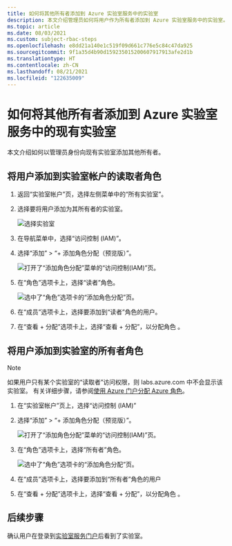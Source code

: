 ```yaml
---
title: 如何将其他所有者添加到 Azure 实验室服务中的实验室
description: 本文介绍管理员如何将用户作为所有者添加到 Azure 实验室服务中的实验室。
ms.topic: article
ms.date: 08/03/2021
ms.custom: subject-rbac-steps
ms.openlocfilehash: e8dd21a140e1c519f09d661c776e5c84c47da925
ms.sourcegitcommit: 9f1a35d4b90d159235015200607917913afe2d1b
ms.translationtype: HT
ms.contentlocale: zh-CN
ms.lasthandoff: 08/21/2021
ms.locfileid: "122635009"
---
```

# <a name="how-to-add-additional-owners-to-an-existing-lab-in-azure-lab-services"></a>如何将其他所有者添加到 Azure 实验室服务中的现有实验室
本文介绍如何以管理员身份向现有实验室添加其他所有者。

## <a name="add-user-to-the-reader-role-for-the-lab-account"></a>将用户添加到实验室帐户的读取者角色
1. 返回“实验室帐户”页，选择左侧菜单中的“所有实验室”。
2. 选择要将用户添加为其所有者的实验室。 

    ![选择实验室 ](./media/how-to-add-user-lab-owner/select-lab.png)  
1. 在导航菜单中，选择“访问控制 (IAM)”。

1. 选择“添加” > “+ 添加角色分配（预览版）”。 

    ![打开了“添加角色分配”菜单的“访问控制(IAM)”页。](../../includes/role-based-access-control/media/add-role-assignment-menu-generic.png)

1. 在“角色”选项卡上，选择“读者”角色。 

    ![选中了“角色”选项卡的“添加角色分配”页。](../../includes/role-based-access-control/media/add-role-assignment-role-generic.png)

1. 在“成员”选项卡上，选择要添加到“读者”角色的用户。

1. 在“查看 + 分配”选项卡上，选择“查看 + 分配”，以分配角色 。
## <a name="add-user-to-the-owner-role-for-the-lab"></a>将用户添加到实验室的所有者角色

> [!NOTE]
> 如果用户只有某个实验室的“读取者”访问权限，则 labs.azure.com 中不会显示该实验室。 有关详细步骤，请参阅[使用 Azure 门户分配 Azure 角色](../role-based-access-control/role-assignments-portal.md)。


1. 在“实验室帐户”页上，选择“访问控制 (IAM)” 

1. 选择“添加” > “+ 添加角色分配（预览版）”。 

    ![打开了“添加角色分配”菜单的“访问控制(IAM)”页。](../../includes/role-based-access-control/media/add-role-assignment-menu-generic.png)

1. 在“角色”选项卡上，选择“所有者”角色。 

    ![选中了“角色”选项卡的“添加角色分配”页。](../../includes/role-based-access-control/media/add-role-assignment-role-generic.png)

1. 在“成员”选项卡上，选择要添加到“所有者”角色的用户

1. 在“查看 + 分配”选项卡上，选择“查看 + 分配”，以分配角色 。


## <a name="next-steps"></a>后续步骤
确认用户在登录到[实验室服务门户](https://labs.azure.com)后看到了实验室。
